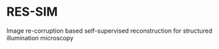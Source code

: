 # RES-SIM
Image re-corruption based self-supervised reconstruction for structured illumination microscopy
